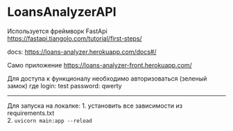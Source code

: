 # LoansAnalyzerAPI

Используется фреймворк FastApi
https://fastapi.tiangolo.com/tutorial/first-steps/

docs: https://loans-analyzer.herokuapp.com/docs#/

Само приложение https://loans-analyzer-front.herokuapp.com/

Для доступа к функционалу необходимо авторизоваться (зеленый замок) где login: test
                                                                        password: qwerty
                                                                        
 ***
 Для запуска на локалке:
      1. установить все зависимости из requirements.txt           
      2. `uvicorn main:app --reload`

